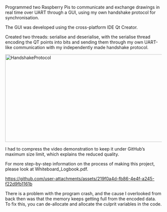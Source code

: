 Programmed two Raspberry Pis to communicate and exchange drawings in real time over UART through a GUI, 
using my own handshake protocol for synchronisation.

The GUI was developed using the cross-platform IDE Qt Creator.

Created two threads: serialise and deserialise, 
with the serialise thread encoding the QT points into bits 
and sending them through my own UART-like communication with my independently made handshake protocol.

<img width="595" height="283" alt="HandshakeProtocol" src="https://github.com/user-attachments/assets/9a721c40-91e9-4134-bde6-a1265ddad1f9" />

I had to compress the video demonstration to keep it under GitHub’s maximum size limit, which explains the reduced quality.

For more step-by-step information on the process of making this project, please look at Whiteboard_Logbook.pdf.

https://github.com/user-attachments/assets/219f0a4d-fb86-4e4f-a245-f22d9fb1161b

There is a problem with the program crash, 
and the cause I overlooked from back then was that the memory keeps getting full from the encoded data. 
To fix this, you can de-allocate and allocate the culprit variables in the code.


